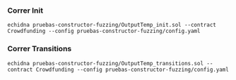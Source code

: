 

### Correr Init
```
echidna pruebas-constructor-fuzzing/OutputTemp_init.sol --contract Crowdfunding --config pruebas-constructor-fuzzing/config.yaml
```

### Correr Transitions
```
echidna pruebas-constructor-fuzzing/OutputTemp_transitions.sol --contract Crowdfunding --config pruebas-constructor-fuzzing/config.yaml
```